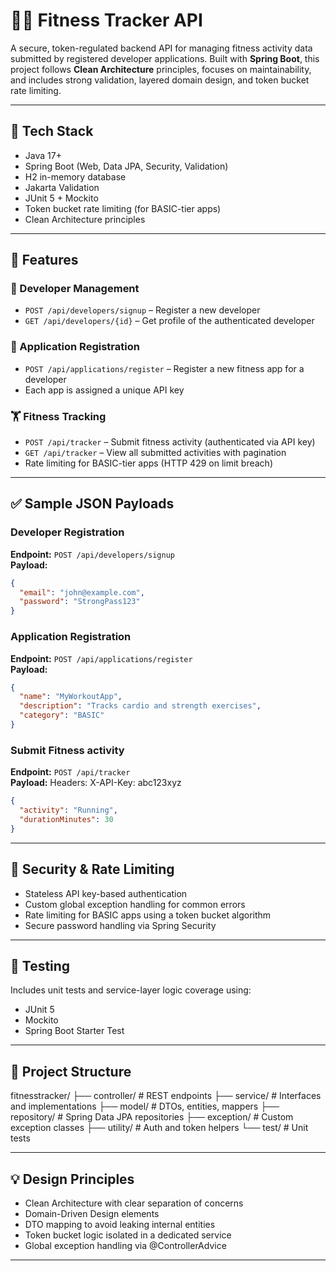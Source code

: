 # 🏃‍♀️ Fitness Tracker API

A secure, token-regulated backend API for managing fitness activity data submitted by registered developer applications. Built with **Spring Boot**, this project follows **Clean Architecture** principles, focuses on maintainability, and includes strong validation, layered domain design, and token bucket rate limiting.

---

## 🔧 Tech Stack

- Java 17+
- Spring Boot (Web, Data JPA, Security, Validation)
- H2 in-memory database
- Jakarta Validation
- JUnit 5 + Mockito
- Token bucket rate limiting (for BASIC-tier apps)
- Clean Architecture principles

---

## 🚀 Features

### 👤 Developer Management
- `POST /api/developers/signup` – Register a new developer
- `GET /api/developers/{id}` – Get profile of the authenticated developer

### 📱 Application Registration
- `POST /api/applications/register` – Register a new fitness app for a developer
- Each app is assigned a unique API key

### 🏋️ Fitness Tracking
- `POST /api/tracker` – Submit fitness activity (authenticated via API key)
- `GET /api/tracker` – View all submitted activities with pagination
- Rate limiting for BASIC-tier apps (HTTP 429 on limit breach)

---

## ✅ Sample JSON Payloads

### Developer Registration
**Endpoint:** `POST /api/developers/signup`  
**Payload:**
```json
{
  "email": "john@example.com",
  "password": "StrongPass123"
}
```
### Application Registration
**Endpoint:** `POST /api/applications/register`  
**Payload:**
```json
{
  "name": "MyWorkoutApp",
  "description": "Tracks cardio and strength exercises",
  "category": "BASIC"
}
```
### Submit Fitness activity
**Endpoint:** `POST /api/tracker`  
**Payload:**
Headers: X-API-Key: abc123xyz
```json
{
  "activity": "Running",
  "durationMinutes": 30
}
```

---

## 🔐 Security & Rate Limiting

- Stateless API key-based authentication
- Custom global exception handling for common errors
- Rate limiting for BASIC apps using a token bucket algorithm
- Secure password handling via Spring Security

---

## 🧪 Testing

Includes unit tests and service-layer logic coverage using:
- JUnit 5
- Mockito
- Spring Boot Starter Test

---

## 📁 Project Structure
fitnesstracker/
├── controller/          # REST endpoints
├── service/             # Interfaces and implementations
├── model/               # DTOs, entities, mappers
├── repository/          # Spring Data JPA repositories
├── exception/           # Custom exception classes
├── utility/             # Auth and token helpers
└── test/                # Unit tests


---

## 💡 Design Principles
- Clean Architecture with clear separation of concerns
- Domain-Driven Design elements
- DTO mapping to avoid leaking internal entities
- Token bucket logic isolated in a dedicated service
- Global exception handling via @ControllerAdvice

---